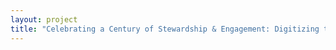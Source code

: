 ```yaml
--- 
layout: project 
title: "Celebrating a Century of Stewardship & Engagement: Digitizing the Collections of National Park Service Directors" 
---
```



